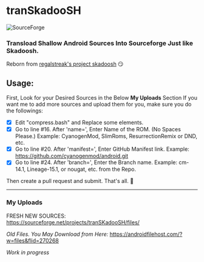 # tranSkadooSH
![SourceForge](https://img.shields.io/sourceforge/dt/transkadoosh)

### Transload Shallow Android Sources Into Sourceforge Just like Skadoosh. 
Reborn from [regalstreak's project skadoosh](http://forum.xda-developers.com/android/software/sources-android-sources-highly-t3231109) 😏

## Usage:
First, Look for your Desired Sources in the Below __My Uploads__ Section
If you want me to add more sources and upload them for you, make sure you do the followings:

- [x] Edit "compress.bash" and Replace some elements.
- [x] Go to line #16. After 'name=', Enter Name of the ROM. (No Spaces Please.) Example: CyanogenMod, SlimRoms, ResurrectionRemix or DND, etc.
- [x] Go to line #20. After 'manifest=', Enter GitHub Manifest link. Example: https://github.com/cyanogenmod/android.git
- [x] Go to line #24. After 'branch=', Enter the Branch name. Example: cm-14.1, Lineage-15.1, or nougat, etc. from the Repo.

Then create a pull request and submit.
That's all. 💖

---

### My Uploads
FRESH NEW SOURCES: https://sourceforge.net/projects/tranSKadooSH/files/

_Old Files. You May Download from Here:_ https://androidfilehost.com/?w=files&flid=270268

_Work in progress_
